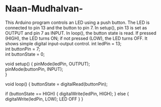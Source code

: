 # Naan-Mudhalvan-
This Arduino program controls an LED using a push button. The LED is connected to pin 13 and the button to pin 7. In setup(), pin 13 is set as OUTPUT and pin 7 as INPUT. In loop(), the button state is read. If pressed (HIGH), the LED turns ON; if not pressed (LOW), the LED turns OFF. It shows simple digital input-output control.
int ledPin = 13;    
int buttonPin = 7;  
int buttonState = 0;

void setup() {
  pinMode(ledPin, OUTPUT);     
  pinMode(buttonPin, INPUT);  
}

void loop() {
  buttonState = digitalRead(buttonPin); 

  if (buttonState == HIGH) {
    digitalWrite(ledPin, HIGH);
  } else {
    digitalWrite(ledPin, LOW);   LED OFF
  }
}







